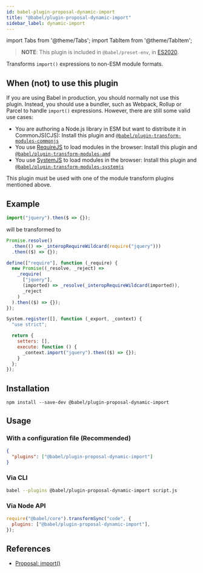 ```yaml
---
id: babel-plugin-proposal-dynamic-import
title: "@babel/plugin-proposal-dynamic-import"
sidebar_label: dynamic-import
---
```


import Tabs from '@theme/Tabs';
import TabItem from '@theme/TabItem';

> **NOTE**: This plugin is included in `@babel/preset-env`, in [ES2020](https://github.com/tc39/proposals/blob/master/finished-proposals.md).

Transforms `import()` expressions to non-ESM module formats.

## When (not) to use this plugin

If you are using Babel in production, you should normally not use this plugin. Instead, you should use
a bundler, such as Webpack, Rollup or Parcel to handle `import()` expressions. However, there are still some valid use cases:
- You are authoring a Node.js library in ESM but want to distribute it in CommonJS(CJS): Install this plugin and [`@babel/plugin-transform-modules-commonjs`](./plugin-transform-modules-commonjs.md)
- You use [RequireJS](https://requirejs.org) to load modules in the browser: Install this plugin and [`@babel/plugin-transform-modules-amd`](./plugin-transform-modules-amd.md)
- You use [SystemJS](https://github.com/systemjs/systemjs) to load modules in the browser: Install this plugin and [`@babel/plugin-transform-modules-systemjs`](./plugin-transform-modules-systemjs.md)

This plugin must be used with one of the module transform plugins mentioned above.

## Example
```js title="input.js"
import("jquery").then($ => {});
```

will be transformed to

<Tabs>
  <TabItem value="commonjs" label="CommonJS" default>

  ```js title="output.js"
  Promise.resolve()
    .then(() => _interopRequireWildcard(require("jquery")))
    .then(($) => {});
  ```
  </TabItem>
  <TabItem value="amd" label="AMD">

  ```js title="output.js"
  define(["require"], function (_require) {
    new Promise((_resolve, _reject) =>
      _require(
        ["jquery"],
        (imported) => _resolve(_interopRequireWildcard(imported)),
        _reject
      )
    ).then(($) => {});
  });
  ```
  </TabItem>
  <TabItem value="systemjs" label="SystemJS">

  ```js title="output.js"
  System.register([], function (_export, _context) {
    "use strict";

    return {
      setters: [],
      execute: function () {
        _context.import("jquery").then(($) => {});
      }
    };
  });
  ```
  </TabItem>
</Tabs>

## Installation

```shell npm2yarn
npm install --save-dev @babel/plugin-proposal-dynamic-import
```

## Usage

### With a configuration file (Recommended)

```json title="babel.config.json"
{
  "plugins": ["@babel/plugin-proposal-dynamic-import"]
}
```

### Via CLI

```sh title="Shell"
babel --plugins @babel/plugin-proposal-dynamic-import script.js
```

### Via Node API

```js title="JavaScript"
require("@babel/core").transformSync("code", {
  plugins: ["@babel/plugin-proposal-dynamic-import"],
});
```

## References

- [Proposal: import()](https://github.com/tc39/proposal-dynamic-import)
